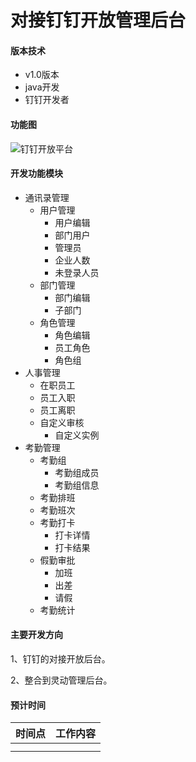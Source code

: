 # 对接钉钉开放管理后台
#### 版本技术
-   v1.0版本
-   java开发
-   钉钉开发者

#### 功能图

![钉钉开放平台](/Users/xiaowu/Documents/钉钉开放平台.png)

#### 开发功能模块

+ 通讯录管理
  + 用户管理
    + 用户编辑
    + 部门用户
    + 管理员
    + 企业人数
    + 未登录人员
  + 部门管理
    + 部门编辑
    + 子部门
  + 角色管理
    + 角色编辑
    + 员工角色
    + 角色组
+ 人事管理
  + 在职员工
  + 员工入职
  + 员工离职
  + 自定义审核
    + 自定义实例
+ 考勤管理
  + 考勤组
    + 考勤组成员
    + 考勤组信息
  + 考勤排班
  + 考勤班次
  + 考勤打卡
    + 打卡详情
    + 打卡结果
  + 假勤审批
    + 加班
    + 出差
    + 请假
  + 考勤统计



#### 主要开发方向

1、钉钉的对接开放后台。

2、整合到灵动管理后台。



#### 预计时间

| 时间点 | 工作内容 |
| :----- | :------- |
|        |          |
|        |          |

